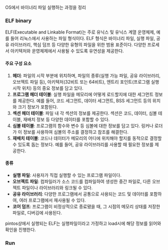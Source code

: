 
OS에서 바이너리 파일 실행하는 과정을 정리

### ELF binary
ELF(Executable and Linkable Format)는 주로 유닉스 및 유닉스 계열 운영체제, 예를 들어 리눅스에서 사용하는 파일 형식이다. ELF 형식은 바이너리 파일, 실행 파일, 공유 라이브러리, 핵심 덤프 등 다양한 유형의 파일을 위한 범용 표준이다. 다양한 프로세서 아키텍처와 운영체제에서 사용될 수 있도록 유연성을 제공한다.

#### 주요 구성 요소

1. **헤더**: 파일의 시작 부분에 위치하며, 파일의 종류(실행 가능 파일, 공유 라이브러리, 오브젝트 파일 등), 아키텍처(32비트 또는 64비트), 엔트리 포인트(프로그램 실행 시작 위치) 등의 중요 정보를 담고 있다.
2. **프로그램 헤더 테이블**: 실행 파일을 메모리에 어떻게 로드할지에 대한 세그먼트 정보를 제공한다. 예를 들어, 코드 세그먼트, 데이터 세그먼트, BSS 세그먼트 등의 위치와 크기 정보가 포함된다.
3. **섹션 헤더 테이블**: 파일 내 각 섹션의 정보를 제공한다. 섹션은 코드, 데이터, 심볼 테이블, 재배치 정보 등 다양한 데이터를 포함할 수 있다.
4. **심볼 테이블**: 프로그램의 함수와 변수 등 심볼에 대한 정보를 담고 있다. 링커나 로더가 이 정보를 사용하여 심볼의 주소를 결정하고 참조를 해결한다.
5. **재배치 테이블**: 코드나 데이터가 메모리의 어디에 위치해야 할지를 동적으로 결정할 수 있도록 돕는 정보다. 예를 들어, 공유 라이브러리를 사용할 때 필요한 정보를 제공한다.
#### 종류

- **실행 파일**: 사용자가 직접 실행할 수 있는 프로그램 파일이다.
- **오브젝트 파일**: 컴파일러가 소스 코드를 컴파일하여 생성한 중간 파일로, 다른 오브젝트 파일이나 라이브러리와 링크될 수 있다.
- **공유 라이브러리**: 다양한 프로그램에서 공통으로 사용되는 코드 및 데이터를 포함하여, 여러 프로그램에서 재사용될 수 있다.
- **코어 덤프**: 프로그램이 비정상적으로 종료됐을 때, 그 시점의 메모리 상태를 저장한 파일로, 디버깅에 사용된다.

pintos상에서 실행되는 ELF는 실행파일이라고 가정하고 load시에 해당 정보를 읽어와 확인을 진행한다.

### Run


